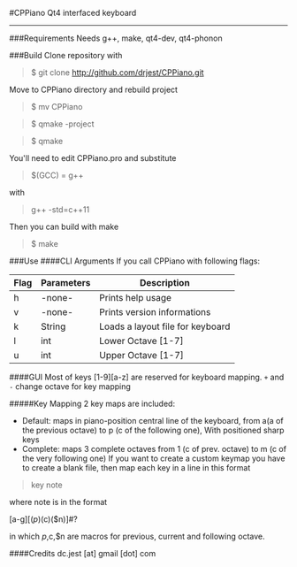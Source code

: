 #CPPiano
Qt4 interfaced keyboard

---

###Requirements
Needs g++, make, qt4-dev, qt4-phonon

###Build
Clone repository with 
> $ git clone http://github.com/drjest/CPPiano.git

Move to CPPiano directory and rebuild project
> $ mv CPPiano

> $ qmake -project

> $ qmake

You'll need to edit CPPiano.pro and substitute 
> $(GCC) = g++ 

with

> g++ -std=c++11

Then you can build with make
> $ make

###Use
####CLI Arguments
If you call CPPiano with following flags:

Flag | Parameters | Description 
---- | ---------- | -----------
h    | -none-     | Prints help usage
v    | -none-     | Prints version informations
k    | String     | Loads a layout file for keyboard
l    | int        | Lower Octave [1-7]
u    | int        | Upper Octave [1-7]

####GUI
Most of keys [1-9][a-z] are reserved for keyboard mapping.
`+` and `-` change octave for key mapping

#####Key Mapping
2 key maps are included:
- Default: maps in piano-position central line of the keyboard, from a(a of the previous octave) to p (c of the following one), With positioned sharp keys
- Complete: maps 3 complete octaves from 1 (c of prev. octave) to m (c of the very following one)
If you want to create a custom keymap you have to create a blank file, then map each key in a line in this format
> key note

where note is in the format

[a-g][($p)($c)($n)]#?

in which $p,$c,$n are macros for previous, current and following octave. 

####Credits
dc.jest [at] gmail [dot] com
